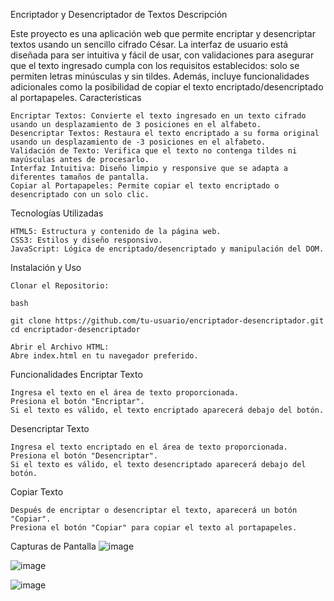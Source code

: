 Encriptador y Desencriptador de Textos
Descripción

Este proyecto es una aplicación web que permite encriptar y desencriptar textos usando un sencillo cifrado César. La interfaz de usuario está diseñada para ser intuitiva y fácil de usar, con validaciones para asegurar que el texto ingresado cumpla con los requisitos establecidos: solo se permiten letras minúsculas y sin tildes. Además, incluye funcionalidades adicionales como la posibilidad de copiar el texto encriptado/desencriptado al portapapeles.
Características

    Encriptar Textos: Convierte el texto ingresado en un texto cifrado usando un desplazamiento de 3 posiciones en el alfabeto.
    Desencriptar Textos: Restaura el texto encriptado a su forma original usando un desplazamiento de -3 posiciones en el alfabeto.
    Validación de Texto: Verifica que el texto no contenga tildes ni mayúsculas antes de procesarlo.
    Interfaz Intuitiva: Diseño limpio y responsive que se adapta a diferentes tamaños de pantalla.
    Copiar al Portapapeles: Permite copiar el texto encriptado o desencriptado con un solo clic.

Tecnologías Utilizadas

    HTML5: Estructura y contenido de la página web.
    CSS3: Estilos y diseño responsivo.
    JavaScript: Lógica de encriptado/desencriptado y manipulación del DOM.

Instalación y Uso

    Clonar el Repositorio:

    bash

    git clone https://github.com/tu-usuario/encriptador-desencriptador.git
    cd encriptador-desencriptador

    Abrir el Archivo HTML:
    Abre index.html en tu navegador preferido.

Funcionalidades
Encriptar Texto

    Ingresa el texto en el área de texto proporcionada.
    Presiona el botón "Encriptar".
    Si el texto es válido, el texto encriptado aparecerá debajo del botón.

Desencriptar Texto

    Ingresa el texto encriptado en el área de texto proporcionada.
    Presiona el botón "Desencriptar".
    Si el texto es válido, el texto desencriptado aparecerá debajo del botón.

Copiar Texto

    Después de encriptar o desencriptar el texto, aparecerá un botón "Copiar".
    Presiona el botón "Copiar" para copiar el texto al portapapeles.

Capturas de Pantalla
![image](https://github.com/Sebas5158R/Challenge-encriptador-texto-alura/assets/128869896/03daac19-9b57-4911-9973-d7b9a240a6dc)

![image](https://github.com/Sebas5158R/Challenge-encriptador-texto-alura/assets/128869896/6ffb1e24-ea95-4c02-81c7-3aecdafeee35)

![image](https://github.com/Sebas5158R/Challenge-encriptador-texto-alura/assets/128869896/c5a3b173-0451-4d31-be62-a986e339b625)
